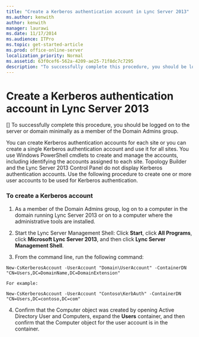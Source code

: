 ```yaml
---
title: "Create a Kerberos authentication account in Lync Server 2013"
ms.author: kenwith
author: kenwith
manager: laurawi
ms.date: 11/17/2014
ms.audience: ITPro
ms.topic: get-started-article
ms.prod: office-online-server
localization_priority: Normal
ms.assetid: 63f0cef6-562a-4209-ae25-71f8dc7c7295
description: "To successfully complete this procedure, you should be logged on to the server or domain minimally as a member of the Domain Admins group."
---
```


# Create a Kerberos authentication account in Lync Server 2013
[]
To successfully complete this procedure, you should be logged on to the server or domain minimally as a member of the Domain Admins group. 
  
You can create Kerberos authentication accounts for each site or you can create a single Kerberos authentication account and use it for all sites. You use Windows PowerShell cmdlets to create and manage the accounts, including identifying the accounts assigned to each site. Topology Builder and the Lync Server 2013 Control Panel do not display Kerberos authentication accounts. Use the following procedure to create one or more user accounts to be used for Kerberos authentication.
  
### To create a Kerberos account

1. As a member of the Domain Admins group, log on to a computer in the domain running Lync Server 2013 or on to a computer where the administrative tools are installed.
    
2. Start the Lync Server Management Shell: Click **Start**, click **All Programs**, click **Microsoft Lync Server 2013**, and then click **Lync Server Management Shell**.
    
3. From the command line, run the following command:
    
  ```
  New-CsKerberosAccount -UserAccount "Domain\UserAccount" -ContainerDN "CN=Users,DC=DomainName,DC=DomainExtension"
  ```

    For example:
    
  ```
  New-CsKerberosAccount -UserAccount "Contoso\KerbAuth" -ContainerDN "CN=Users,DC=contoso,DC=com"
  ```

4. Confirm that the Computer object was created by opening Active Directory User and Computers, expand the **Users** container, and then confirm that the Computer object for the user account is in the container. 
    

